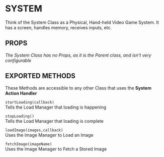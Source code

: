 # SYSTEM
Think of the System Class as a Physical, Hand-held Video Game System. It has a screen, handles memory, receives inputs, etc.

## PROPS
_The System Class has no Props, as it is the Parent class, and isn't very configurable_

## EXPORTED METHODS
These Methods are accessible to any other Class that uses the **System Action Handler**


`startLoading(callback)`  
Tells the Load Manager that loading is happening


`stopLoading()`  
Tells the Load Manager that loading is complete


`loadImage(images,callback)`  
Uses the Image Manager to Load an Image


`fetchImage(imageName)`  
Uses the Image Manager to Fetch a Stored Image

